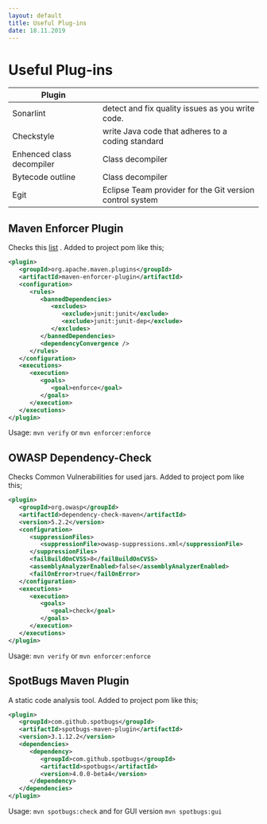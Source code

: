 ```yaml
---
layout: default
title: Useful Plug-ins
date: 18.11.2019
---
```


# Useful Plug-ins

| Plugin                    |                                                          |
| ------------------------- | -------------------------------------------------------- |
| Sonarlint                 | detect and fix quality issues as you write code.         |
| Checkstyle                | write Java code that adheres to a coding standard        |
| Enhenced class decompiler | Class decompiler                                         |
| Bytecode outline          | Class decompiler                                         |
| Egit                      | Eclipse Team provider for the Git version control system |



## Maven Enforcer Plugin

Checks this [list](https://maven.apache.org/enforcer/enforcer-rules/index.html) . Added to project pom like this;

```xml
<plugin>
   <groupId>org.apache.maven.plugins</groupId>
   <artifactId>maven-enforcer-plugin</artifactId>
   <configuration>
      <rules>
         <bannedDependencies>
            <excludes>
               <exclude>junit:junit</exclude>
               <exclude>junit:junit-dep</exclude>
            </excludes>
         </bannedDependencies>
         <dependencyConvergence />
      </rules>
   </configuration>
   <executions>
      <execution>
         <goals>
            <goal>enforce</goal>
         </goals>
      </execution>
   </executions>
</plugin>
```

Usage:  `mvn verify` or `mvn enforcer:enforce` 

## OWASP Dependency-Check

Checks Common Vulnerabilities for used jars. Added to project pom like this;

```xml
<plugin>
   <groupId>org.owasp</groupId>
   <artifactId>dependency-check-maven</artifactId>
   <version>5.2.2</version>
   <configuration>
      <suppressionFiles>
         <suppressionFile>owasp-suppressions.xml</suppressionFile>
      </suppressionFiles>
      <failBuildOnCVSS>8</failBuildOnCVSS>
      <assemblyAnalyzerEnabled>false</assemblyAnalyzerEnabled>
      <failOnError>true</failOnError>
   </configuration>
   <executions>
      <execution>
         <goals>
            <goal>check</goal>
         </goals>
      </execution>
   </executions>
</plugin>
```

Usage:  `mvn verify` or `mvn enforcer:enforce` 

## SpotBugs Maven Plugin

A  static code analysis tool. Added to project pom like this;

```xml
<plugin>
   <groupId>com.github.spotbugs</groupId>
   <artifactId>spotbugs-maven-plugin</artifactId>
   <version>3.1.12.2</version>
   <dependencies>
      <dependency>
         <groupId>com.github.spotbugs</groupId>
         <artifactId>spotbugs</artifactId>
         <version>4.0.0-beta4</version>
      </dependency>
   </dependencies>
</plugin>
```

Usage:  `mvn spotbugs:check`  and for GUI version  `mvn spotbugs:gui` 



